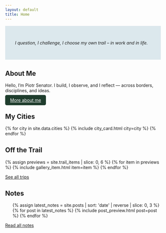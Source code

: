 ```yaml
---
layout: default
title: Home
---
```


<section class="motto" style="background-color: #DCE8ED; padding: 2rem; font-style: italic;">
  <p>I question, I challenge, I choose my own trail – in work and in life.</p>
</section>

<section class="about-preview" style="margin-top: 2rem;">
  <h2>About Me</h2>
  <p>Hello, I’m Piotr Senator. I build, I observe, and I reflect — across borders, disciplines, and ideas.</p>
  <p><a href="/about" class="btn" style="background-color:#1F3D2D; color: white; padding: 0.5rem 1rem; border-radius: 0.3rem;">More about me</a></p>
</section>

<section class="cities-preview" style="margin-top: 2rem;">
  <h2>My Cities</h2>
  <div class="city-grid">
    {% for city in site.data.cities %}
      {% include city_card.html city=city %}
    {% endfor %}
  </div>
</section>

<section class="trail-preview" style="margin-top: 2rem;">
  <h2>Off the Trail</h2>
  <div class="trail-grid">
    {% assign previews = site.trail_items | slice: 0, 6 %}
    {% for item in previews %}
      {% include gallery_item.html item=item %}
    {% endfor %}
  </div>
  <p><a href="/off-the-trail">See all trips</a></p>
</section>

<section class="notes-preview" style="margin-top: 2rem;">
  <h2>Notes</h2>
  <ul class="post-list">
    {% assign latest_notes = site.posts | sort: 'date' | reverse | slice: 0, 3 %}
    {% for post in latest_notes %}
      {% include post_preview.html post=post %}
    {% endfor %}
  </ul>
  <p><a href="/notes">Read all notes</a></p>
</section>

